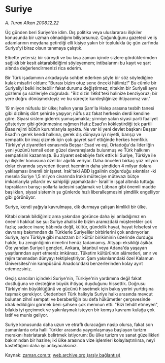 # Suriye

*A. Turan Alkan 2008.12.22*

<tr><td class="metin" colspan="2" style="padding-top: 20px; padding-left: 5px; padding-right: 10px;">Üç günden beri Suriye'de idim. Dış politika veya uluslararası ilişkiler konusunda bir uzman olmadığımı biliyorsunuz. Çoğunluğunu gazeteci ve iş adamlarının meydana getirdiği elli kişiye yakın bir toplulukla üç gün zarfında Suriye'yi biraz olsun tanımaya çalıştık.</td></tr><tr><td class="metin" colspan="2" style="padding-top: 20px; padding-left: 5px; padding-right: 10px;"><p> Elbette yetersiz bir süreydi ve bu kısa zaman içinde sizlere gördüklerimden sağlıklı bir kesit aktarabildiğimi söyleyemem; intibalarımı bu kayıt ve şart altında değerlendirmenizi rica ederim.
<p>Bir Türk işadamının arkadaşıyla sohbet ederken şöyle bir söz söylediğine kulak misafiri oldum: "Burası bizim otuz sene önceki hâlimiz!" Bu cümle bir Suriyeliyi belki incitebilir fakat durumu değiştirmez; nitekim bir Suriyeli aynı gözlemi şu sözleriyle doğruladı: "Biz sizin 1984'teki halinize benziyoruz; bir yere doğru dönüşmekteyiz ve bu süreçte kardeşliğinize ihtiyacımız var."
<p>19 milyon nüfuslu bir ülke; halkın yarısı Şam'la Halep arasına tesbih tanesi gibi dizilmiş dört şehirde yaşıyor; nüfus az fakat herkesin derdi kendine göre. Siyasi sistem giderek yumuşamakta; yirmiye yakın siyasi parti faaliyet gösteriyor gibi görünmesine rağmen Hafız Esad'ın kökleştirdiği tek partili Baas rejimi bütün kurumlarıyla ayakta. Ne var ki yeni devlet başkanı Beşşar Esad'ın gerek kendi halkına, gerek dış dünyaya iyi niyetli, barışçı ve sempatik bir imaj çizmek için çok gayret sarf ettiğinde herkes hemfikir. Türkiye'yi ziyaretleri esnasında Beşşar Esad ve eşi, Ortadoğu'da liderliğin yeni yüzünü temsil eden güzel davranışlarda bulunmuş ve Türk halkının sempatisini kazanmıştı. Bu ziyaret sebebiyle fark ettik ki Suriye, Türkiye ile iyi ilişkiler konusuna özel bir ağırlık veriyor. Daha önceleri birkaç yüz milyon dolar civarında seyreden ticaret hacminin daha şimdiden 4 milyar dolara yaklaşması önemli bir işaret. Irak'taki ABD işgalinin doğurduğu sıkıntılar -ki mesela Suriye 1,5 milyon civarında Iraklı mülteciye mütevazı bütçe imkanlarıyla yıllardır ev sahipliği yapmaktadır- İsrail'in işgal altında tuttuğu toprakların barışçı yollarla iadesini sağlamak ve Lübnan gibi önemli madde başlıkları, siyasi sistemin şu günlerde hızlı liberalleşmesini şimdilik engelliyor gibi görünüyor. 
<p>Suriye, kendi yağıyla kavrulmaya, dik durmaya çalışan kimlikli bir ülke.
<p>Kitabi olarak bildiğimiz ama yakından görünce daha iyi anladığımız en önemli hakikat ise şu: Suriye ahalisi ile bizim aramızdaki müşterekler çok fazla; sadece inanç bâbında değil, kültür, gündelik hayat, hayat felsefesi ve davranış bakımından da Türklerle Suriyeliler birbirlerini çok andırıyorlar. Suriye, aynı Türkiye gibi muazzam bir kültür birikiminin üzerinde durduğu halde, bu zenginliğinin nimetini henüz tadamamış. Altyapı eksikliği âşikâr. Öte yandan Suriyeli gençleri, Ankara, İstanbul veya Adana'da yaşayan yaşıtlarından ayırt etmeniz imkânsız. Tüketim kültürünün alâmetleri, sınır ve rejim tanımadan dünyayı tektipleştiriyor. Şam yakınlarındaki özel Kalamun Üniversitesi'nin kampüsünü Anadolu'daki benzerlerinden kolay ayırt edemezsiniz.
<p>Geçiş sancıları içindeki Suriye'nin, Türkiye'nin yardımına değil fakat dostluğuna ve desteğine büyük ihtiyaç duyduğunu hissettik. Doğrusu Türkiye'nin büyüklüğünü ve gücünü hissetmek için bakış yerini yurtdışına taşımak gerekiyor. Ötedenberi Türk halkıyla Suriye halkı arasında mevcut bulunan zihnî sempati ve beraberliğin bu defa hükümetler çerçevesinde idrak edildiğini görmek beni şahsen çok memnun etti. "Bizi tehdit etmeyen", bilakis iyi geçinmek ve yakınlaşmak isteyen bir komşu kavramı kulağa çok latif ve munis geliyor.
<p>Suriye konusunda daha uzun ve etraflı duracağım nasip olursa, fakat son zamanlarda orta halli Türkler arasında yaygınlaşmaya başlayan turizm merakını hatırlatarak belirtmek istiyorum: Bu ülke turizm ve sanat güzellikleri bakımından bir hazine; iki ülke arasında vize işlemleri kolaylaştırılırsa, neyi kastettiğimi daha iyi anlayacaksınız.<br/></p></p></p></p></p></p></p></td></tr>

Kaynak: [zaman.com.tr](http://zaman.com.tr/yazar.do?yazino=772976), [web.archive.org (arşiv bağlantısı)](http://web.archive.org/web/20090223074030/http://www.zaman.com.tr:80/yazar.do?yazino=772976)

